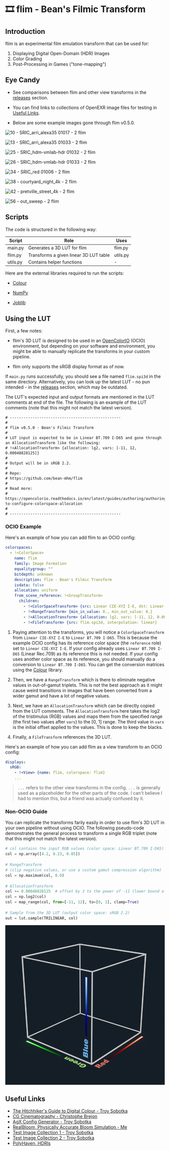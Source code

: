 # 🎞️ flim - Bean's Filmic Transform

## Introduction

flim is an experimental film emulation transform that can be used for:

1. Displaying Digital Open-Domain (HDR) Images
2. Color Grading
3. Post-Processing in Games ("tone-mapping")

## Eye Candy

- See comparisons between flim and other view transforms in the [releases](https://github.com/bean-mhm/flim/releases) section.

- You can find links to collections of OpenEXR image files for testing in [Useful Links](#useful-links).

- Below are some example images gone through flim v0.5.0.

![10 - SRIC_arri_alexa35 01017 - 2 flim](https://github.com/bean-mhm/flim/assets/98428255/1baf7c23-d089-455a-9717-85fe3502d8ec)

![13 - SRIC_arri_alexa35 01033 - 2 flim](https://github.com/bean-mhm/flim/assets/98428255/abf1b5c3-bac6-4ab0-a6ae-e6ca36b83655)

![25 - SRIC_hdm-vmlab-hdr 01032 - 2 flim](https://github.com/bean-mhm/flim/assets/98428255/f5a32d32-2200-49fd-a9e4-bf8957c1e5d2)

![26 - SRIC_hdm-vmlab-hdr 01033 - 2 flim](https://github.com/bean-mhm/flim/assets/98428255/21073d84-43e6-479d-a35c-cef1d95daed4)

![34 - SRIC_red 01006 - 2 flim](https://github.com/bean-mhm/flim/assets/98428255/0d0ca4b9-84a7-4bd5-8545-84d7d1b730f5)

![38 - courtyard_night_4k - 2 flim](https://github.com/bean-mhm/flim/assets/98428255/af6e275b-9cde-4584-960c-34bf54f1ed9b)

![42 - pretville_street_4k - 2 flim](https://github.com/bean-mhm/flim/assets/98428255/a047503f-e3da-446b-b69e-f0422fee7587)

![56 - out_sweep - 2 flim](https://github.com/bean-mhm/flim/assets/98428255/a37dea51-514b-41c9-b273-fc8990ce3454)



## Scripts

The code is structured in the following way:

| Script | Role | Uses |
|---|---|---|
| main.py | Generates a 3D LUT for flim | flim.py  |
| flim.py | Transforms a given linear 3D LUT table | utils.py |
| utils.py | Contains helper functions | - |

Here are the external libraries required to run the scripts:

 - [Colour](https://www.colour-science.org/)
 
 - [NumPy](https://numpy.org/)
 
 - [Joblib](https://joblib.readthedocs.io/en/latest)

## Using the LUT

First, a few notes:

 - flim's 3D LUT is designed to be used in an [OpenColorIO](https://opencolorio.org/) (OCIO) environment, but depending on your software and environment, you might be able to manually replicate the transforms in your custom pipeline.
 
 - flim only supports the sRGB display format as of now.

If `main.py` runs successfully, you should see a file named `flim.spi3d` in the same directory. Alternatively, you can look up the latest LUT - no pun intended - in the [releases](https://github.com/bean-mhm/flim/releases) section, which may be outdated.

The LUT's expected input and output formats are mentioned in the LUT comments at end of the file. The following is an example of the LUT comments (note that this might not match the latest version).

```
# -------------------------------------------------
# 
# flim v0.5.0 - Bean's Filmic Transform
# 
# LUT input is expected to be in Linear BT.709 I-D65 and gone through an AllocationTransform like the following:
# !<AllocationTransform> {allocation: lg2, vars: [-11, 12, 0.00048828125]}
# 
# Output will be in sRGB 2.2.
# 
# Repo:
# https://github.com/bean-mhm/flim
# 
# Read more:
# https://opencolorio.readthedocs.io/en/latest/guides/authoring/authoring.html#how-to-configure-colorspace-allocation
# 
# -------------------------------------------------
```

### OCIO Example

Here's an example of how you can add flim to an OCIO config:

```yaml
colorspaces:
  - !<ColorSpace>
    name: flim
    family: Image Formation
    equalitygroup: ""
    bitdepth: unknown
    description: flim - Bean's Filmic Transform
    isdata: false
    allocation: uniform
    from_scene_reference: !<GroupTransform>
      children:
        - !<ColorSpaceTransform> {src: Linear CIE-XYZ I-E, dst: Linear BT.709 I-D65}
        - !<RangeTransform> {min_in_value: 0., min_out_value: 0.}
        - !<AllocationTransform> {allocation: lg2, vars: [-11, 12, 0.00048828125]}
        - !<FileTransform> {src: flim.spi3d, interpolation: linear}
```

1. Paying attention to the transforms, you will notice a `ColorSpaceTransform` from `Linear CIE-XYZ I-E` to `Linear BT.709 I-D65`. This is because the example OCIO config has its reference color space (the `reference` role) set to `Linear CIE-XYZ I-E`. If your config already uses `Linear BT.709 I-D65` (Linear Rec.709) as its reference this is not needed. If your config uses another color space as its reference, you should manually do a conversion to `Linear BT.709 I-D65`. You can get the conversion matrices using the [Colour](https://www.colour-science.org/) library.

2. Then, we have a `RangeTransform` which is there to eliminate negative values in out-of-gamut triplets. This is not the best approach as it might cause weird transitions in images that have been converted from a wider gamut and have a lot of negative values.

3. Next, we have an `AllocationTransform` which can be directly copied from the LUT comments. The `AllocationTransform` here takes the log2 of the tristimulus (RGB) values and maps them from the specified range (the first two values after `vars`) to the [0, 1] range. The third value in `vars` is the initial offset applied to the values. This is done to keep the blacks.

4. Finally, a `FileTransform` references the 3D LUT.

Here's an example of how you can add flim as a view transform to an OCIO config:

```yaml
displays:
  sRGB:
    - !<View> {name: flim, colorspace: flim}
    ...
```

> `...` refers to the other view transforms in the config. `...` is generally used as a placeholder for the other parts of the code. I can't believe I had to mention this, but a friend was actually confused by it.

### Non-OCIO Guide

You can replicate the transforms farily easily in order to use flim's 3D LUT in your own pipeline without using OCIO. The following pseudo-code demonstrates the general process to transform a single RGB triplet (note that this might not match the latest version).

```py
# col contains the input RGB values (color space: Linear BT.709 I-D65)
col = np.array([4.2, 0.23, 0.05])

# RangeTransform
# (clip negative values, or use a custom gamut compression algorithm)
col = np.maximum(col, 0.0)

# AllocationTransform
col += 0.00048828125  # offset by 2 to the power of -11 (lower bound after log2)
col = np.log2(col)
col = map_range(col, from=[-11, 12], to=[0, 1], clamp=True)

# Sample from the 3D LUT (output color space: sRGB 2.2)
out = lut.sample(TRILINEAR, col)
```

![3D LUT Visualization](images/3d_lut_vis.png)

## Useful Links

- [The Hitchhiker's Guide to Digital Colour - Troy Sobotka](https://hg2dc.com/)
- [CG Cinematography - Christophe Brejon](https://chrisbrejon.com/cg-cinematography/)
- [AgX Config Generator - Troy Sobotka](https://github.com/sobotka/SB2383-Configuration-Generation)
- [RealBloom, Physically Accurate Bloom Simulation - Me](https://github.com/bean-mhm/realbloom)
- [Test Image Collection 1 - Troy Sobotka](https://github.com/sobotka/Testing_Imagery)
- [Test Image Collection 2 - Troy Sobotka](https://github.com/sobotka/images)
- [PolyHaven, HDRIs](https://polyhaven.com/hdris)
